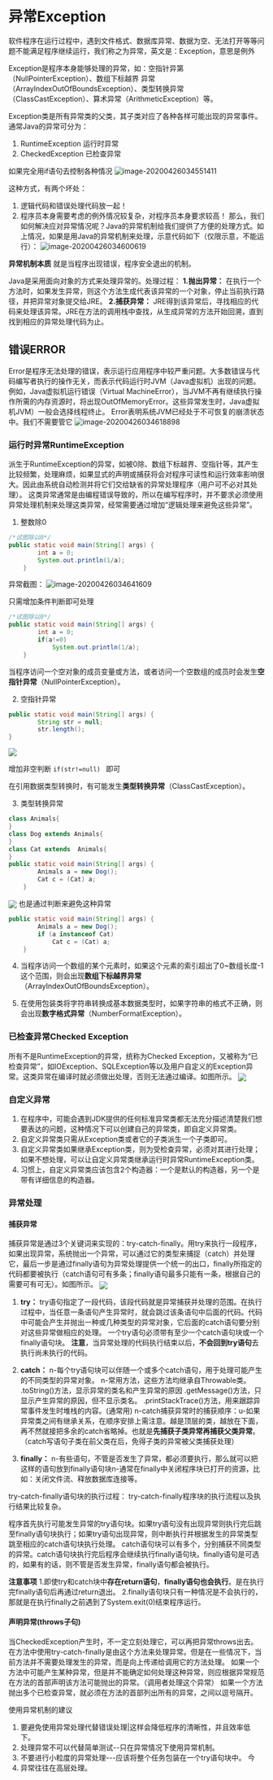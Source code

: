 # 异常Exception
软件程序在运行过程中，遇到文件格式、数据库异常、数据为空、无法打开等等问题不能满足程序继续运行，我们称之为异常，英文是：Exception，意思是例外

Exception是程序本身能够处理的异常，如：空指针异第（NullPointerException）、数组下标越界
异常（ArraylndexOutOfBoundsException）、类型转换异常（ClassCastException）、算术异常（ArithmeticException）等。

Exception类是所有异常类的父类，其子类对应了各种各样可能出现的异常事件。通常Java的异常可分为：
1. RuntimeException 运行时异常
2. CheckedException 已检查异常

如果完全用if语句去控制各种情况
![image-20200426034551411](https://gitee.com/zero049/MyNoteImages/raw/master/image-20200426034551411.png)

这种方式，有两个坏处：
1. 逻辑代码和错误处理代码放一起！
2. 程序员本身需要考虑的例外情况较复杂，对程序员本身要求较高！
那么，我们如何解决应对异常情况呢？Java的异常机制给我们提供了方便的处理方式。如上情况，如果是用Java的异常机制来处理，示意代码如下（仅限示意，不能运行）：
![image-20200426034600619](https://gitee.com/zero049/MyNoteImages/raw/master/image-20200426034600619.png)

**异常机制本质**
就是当程序出现错误，程序安全退出的机制。

Java是采用面向对象的方式来处理异常的。处理过程：
**1.抛出异常：** 在执行一个方法时，如果发生异常，则这个方法生成代表该异常的一个对象，停止当前执行路径，并把异常对象提交给JRE。
**2.捕获异常：** JRE得到该异常后，寻找相应的代码来处理该异常。JRE在方法的调用栈中查找，从生成异常的方法开始回溯，直到找到相应的异常处理代码为止。



## 错误ERROR
Error是程序无法处理的错误，表示运行应用程序中较严重问题。大多数错误与代码编写者执行的操作无关，而表示代码运行时JVM（Java虚拟机）出现的问题。例如，Java虚拟机运行错误（Virtual MachineError），当JVM不再有继续执行操作所需的内存资源时，将出现OutOfMemoryError。这些异常发生时，Java虚拟机JVM）一般会选择线程终止。
Error表明系统JVM已经处于不可恢复的崩溃状态中。我们不需要管它
![image-20200426034618898](H:\Desktop\新建文件夹\Blog\docs\backend\java\pictures\image-20200426034618898.png)


### 运行时异常RuntimeException

派生于RuntimeException的异常，如被0除、数组下标越界、空指针等，其产生比较频繁，处理麻烦，如果显式的声明或捕获将会对程序可读性和运行效率影响很大。因此由系统自动检测并将它们交给缺省的异常处理程序（用户可不必对其处理）。
这类异常通常是由编程错误导致的，所以在编写程序时，并不要求必须使用异常处理机制来处理这类异常，经常需要通过增加“逻辑处理来避免这些异常”。

1. 整数除0
```java
/*试图除以0*/
public static void main(String[] args) {
        int a = 0;
        System.out.println(1/a);
    }
```
异常截图：
![image-20200426034641609](https://gitee.com/zero049/MyNoteImages/raw/master/image-20200426034641609.png)

只需增加条件判断即可处理
```java
/*试图除以0*/
public static void main(String[] args) {
        int a = 0;
        if(a!=0)
            System.out.println(1/a);
    }
```
当程序访问一个空对象的成员变量或方法，或者访问一个空数组的成员时会发生**空指针异常**（NullPointerException）。

2. 空指针异常
```java
public static void main(String[] args) {
        String str = null;
        str.length();
}
```
<img src="https://gitee.com/zero049/MyNoteImages/raw/master/Annotation 2019-11-01 094607.png"  div align=center />

增加非空判断 `if(str!=null) ` 即可

在引用数据类型转换时，有可能发生**类型转换异常**（ClassCastException）。

 3. 类型转换异常

```java
class Animals{
}
class Dog extends Animals{
}
class Cat extends  Animals{
}
public static void main(String[] args) {
        Animals a = new Dog();
        Cat c = (Cat) a;
    }
```
<img src="https://gitee.com/zero049/MyNoteImages/raw/master/Annotation 2019-11-01 100046.png"  div align=center />
也是通过判断来避免这种异常

```java
public static void main(String[] args) {
        Animals a = new Dog();
        if (a instanceof Cat)
            Cat c = (Cat) a;
    }
```

4. 当程序访问一个数组的某个元素时，如果这个元素的索引超出了0~数组长度-1这个范围，则会出现**数组下标越界异常**（ArrayIndexOutOfBoundsException）。

5. 在使用包装类将字符串转换成基本数据类型时，如果字符串的格式不正确，则会出现**数字格式异常**（NumberFormatException）。


### 已检查异常Checked Exception
所有不是RuntimeException的异常，统称为Checked Exception，又被称为“已检查异常”，如IOException、SQLException等以及用户自定义的Exception异常。这类异常在编译时就必须做出处理，否则无法通过编译。如图所示。
<img src="https://gitee.com/zero049/MyNoteImages/raw/master/Annotation 2019-11-01 095107.png"  div align=center />

### 自定义异常
1. 在程序中，可能会遇到JDK提供的任何标准异常类都无法充分描述清楚我们想要表达的问题，这种情况下可以创建自己的异常类，即自定义异常类。
2. 自定义异常类只需从Exception类或者它的子类派生一个子类即可。
3. 自定义异常类如果继承Exception类，则为受检查异常，必须对其进行处理；如果不想处理，可以让自定义异常类继承运行时异常RuntimeException类。
4. 习惯上，自定义异常类应该包含2个构造器：一个是默认的构造器，另一个是带有详细信息的构造器。

### 异常处理
#### 捕获异常
捕获异常是通过3个关键词来实现的：try-catch-finally。用try来执行一段程序，如果出现异常，系统抛出一个异常，可以通过它的类型来捕捉（catch）并处理它，最后一步是通过finally语句为异常处理提供一个统一的出口，finally所指定的代码都要被执行（catch语句可有多条；finally语句最多只能有一条，根据自己的需要可有可无）。如图所示。
<img src="https://gitee.com/zero049/MyNoteImages/raw/master/Annotation 2019-11-01 095858.png"  div align=center />

1. **try：**
    try语句指定了一段代码，该段代码就是异常捕获并处理的范围。在执行过程中，当任意一条语句产生异常时，就会跳过该条语句中后面的代码。代码中可能会产生并抛出一种或几种类型的异常对象，它后面的catch语句要分别对这些异常做相应的处理。
一个try语句必须带有至少一个catch语句块或一个finally语句块。
**注意**，当异常处理的代码执行结束以后，**不会回到try语句**去执行尚未执行的代码。

2. **catch：**
n-每个try语句块可以伴随一个或多个catch语句，用于处理可能产生的不同类型的异常对象。
n-常用方法，这些方法均继承自Throwable类。
.toString()方法，显示异常的类名和产生异常的原因
.getMessage()方法，只显示产生异常的原因，但不显示类名。
.printStackTrace()方法，用来跟踪异常事件发生时堆栈的内容。(通常用)
n-catch捕获异常时的捕获顺序：u-如果异常类之间有继承关系，在顺序安排上需注意。越是顶层的类，越放在下面，再不然就接把多余的catch省略掉。也就是**先捕获子类异常再捕获父类异常**。（catch写语句子类在前父类在后，免得子类的异常被父类捕获处理）

3. **finally：**
n-有些语句，不管是否发生了异常，都必须要执行，那么就可以把这样的语句放到finally语句块n-通常在finally中关闭程序块已打开的资源，比如：关闭文件流、释放数据库连接等。

try-catch-finally语句块的执行过程：
try-catch-finally程序块的执行流程以及执行结果比较复杂。

程序首先执行可能发生异常的try语句块。如果try语句没有出现异常则执行完后跳至finally语句块执行；如果try语句出现异常，则中断执行并根据发生的异常类型跳至相应的catch语句块执行处理。
catch语句块可以有多个，分别捕获不同类型的异常。catch语句块执行完后程序会继续执行finally语句块。finally语句是可选的，如果有的话，则不管是否发生异常，finally语句都会被执行。

**注意事项**
1.即使try和catch块中**存在return语句**，**finally语句也会执行**。是在执行完finally语句后再通过return退出。
2.finally语句块只有一种情况是不会执行的，那就是在执行finally之前遇到了System.exit(0)结束程序运行。

#### 声明异常(throws子句)
当CheckedException产生时，不一定立刻处理它，可以再把异常throws出去。
在方法中使用try-catch-finally是由这个方法来处理异常。但是在一些情况下，当前方法并不需要处理发生的异常，而是向上传递给调用它的方法处理。
如果一个方法中可能产生某种异常，但是并不能确定如何处理这种异常，则应根据异常规范在方法的首部声明该方法可能抛出的异常。（调用者处理这个异常）
如果一个方法抛出多个已检查异常，就必须在方法的首部列出所有的异常，之间以逗号隔开。

使用异常机制的建议
1. 要避免使用异常处理代替错误处理|这样会降低程序的清晰性，并且效率低下。
2. 处理异常不可以代替简单测试--只在异常情况下使用异常机制。
3. 不要进行小粒度的异常处理---应该将整个任务包装在一个try语句块中。
今
4. 异常往往在高层处理。